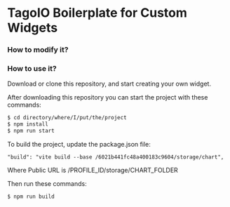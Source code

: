 # TagoIO Boilerplate for Custom Widgets

### How to modify it?

### How to use it?

Download or clone this repository, and start creating your own widget.

After downloading this repository you can start the project with these commands:
```bash
$ cd directory/where/I/put/the/project
$ npm install
$ npm run start
```

To build the project, update the package.json file:
```
"build": "vite build --base /6021b441fc48a400183c9604/storage/chart",
```
Where Public URL is /PROFILE_ID/storage/CHART_FOLDER

Then run these commands:
```bash
$ npm run build
```

